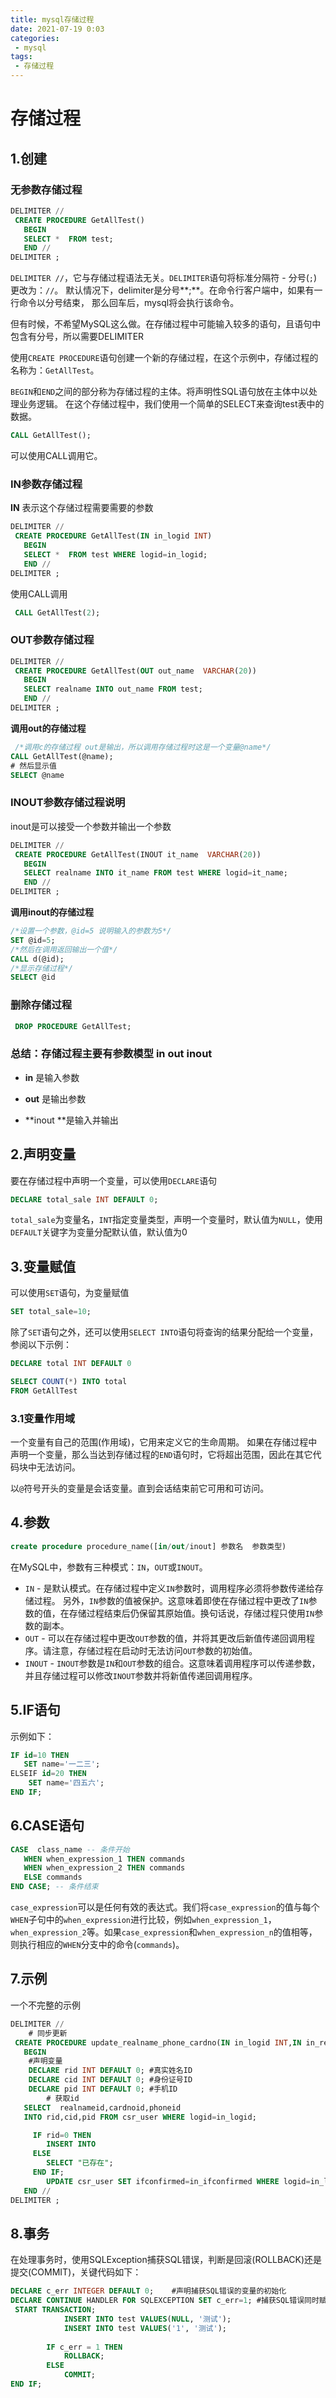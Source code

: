 ```yaml
---
title: mysql存储过程
date: 2021-07-19 0:03
categories:
 - mysql
tags:
 - 存储过程
---
```


# 存储过程

## 1.创建

### 无参数存储过程

```sql
DELIMITER //
 CREATE PROCEDURE GetAllTest()
   BEGIN
   SELECT *  FROM test;
   END //
DELIMITER ;
```

`DELIMITER //`，它与存储过程语法无关。`DELIMITER`语句将标准分隔符 - 分号(`;`)更改为：`//`。
默认情况下，delimiter是分号**;**。在命令行客户端中，如果有一行命令以分号结束，
那么回车后，mysql将会执行该命令。

但有时候，不希望MySQL这么做。在存储过程中可能输入较多的语句，且语句中包含有分号，所以需要DELIMITER

使用`CREATE PROCEDURE`语句创建一个新的存储过程，在这个示例中，存储过程的名称为：`GetAllTest`。

`BEGIN`和`END`之间的部分称为存储过程的主体。将声明性SQL语句放在主体中以处理业务逻辑。 在这个存储过程中，我们使用一个简单的SELECT来查询test表中的数据。

```sql
CALL GetAllTest();
```

可以使用CALL调用它。

###  IN参数存储过程

**IN** 表示这个存储过程需要需要的参数

```sql
DELIMITER //
 CREATE PROCEDURE GetAllTest(IN in_logid INT)
   BEGIN
   SELECT *  FROM test WHERE logid=in_logid;
   END //
DELIMITER ;
```

使用CALL调用

```sql
 CALL GetAllTest(2);
```

### OUT参数存储过程

```sql
DELIMITER //
 CREATE PROCEDURE GetAllTest(OUT out_name  VARCHAR(20))
   BEGIN
   SELECT realname INTO out_name FROM test;
   END //
DELIMITER ;
```

**调用out的存储过程**

```sql
 /*调用c的存储过程 out是输出，所以调用存储过程时这是一个变量@name*/
CALL GetAllTest(@name);
# 然后显示值
SELECT @name
```

### INOUT参数存储过程说明

inout是可以接受一个参数并输出一个参数

```sql
DELIMITER //
 CREATE PROCEDURE GetAllTest(INOUT it_name  VARCHAR(20))
   BEGIN
   SELECT realname INTO it_name FROM test WHERE logid=it_name;
   END //
DELIMITER ;
```

**调用inout的存储过程**

```sql
/*设置一个参数，@id=5 说明输入的参数为5*/
SET @id=5;
/*然后在调用返回输出一个值*/
CALL d(@id);
/*显示存储过程*/
SELECT @id
```



### 删除存储过程

```sql
 DROP PROCEDURE GetAllTest;
```

### 总结：存储过程主要有参数模型 in out inout

- **in** 是输入参数

- **out** 是输出参数

- **inout **是输入并输出

## 2.声明变量

要在存储过程中声明一个变量，可以使用`DECLARE`语句

```sql
DECLARE total_sale INT DEFAULT 0;
```

`total_sale`为变量名，`INT`指定变量类型，声明一个变量时，默认值为`NULL`，使用`DEFAULT`关键字为变量分配默认值，默认值为0

## 3.变量赋值

可以使用`SET`语句，为变量赋值

```sql
SET total_sale=10;
```

除了`SET`语句之外，还可以使用`SELECT INTO`语句将查询的结果分配给一个变量，参阅以下示例：

```sql
DECLARE total INT DEFAULT 0

SELECT COUNT(*) INTO total
FROM GetAllTest
```

### 3.1变量作用域

一个变量有自己的范围(作用域)，它用来定义它的生命周期。 如果在存储过程中声明一个变量，那么当达到存储过程的`END`语句时，它将超出范围，因此在其它代码块中无法访问。

以`@`符号开头的变量是会话变量。直到会话结束前它可用和可访问。

## 4.参数

```sql
create procedure procedure_name([in/out/inout] 参数名  参数类型)
```

在MySQL中，参数有三种模式：`IN`，`OUT`或`INOUT`。

- `IN` - 是默认模式。在存储过程中定义`IN`参数时，调用程序必须将参数传递给存储过程。 另外，`IN`参数的值被保护。这意味着即使在存储过程中更改了`IN`参数的值，在存储过程结束后仍保留其原始值。换句话说，存储过程只使用`IN`参数的副本。
- `OUT` - 可以在存储过程中更改`OUT`参数的值，并将其更改后新值传递回调用程序。请注意，存储过程在启动时无法访问`OUT`参数的初始值。
- `INOUT` - `INOUT`参数是`IN`和`OUT`参数的组合。这意味着调用程序可以传递参数，并且存储过程可以修改`INOUT`参数并将新值传递回调用程序。

## 5.IF语句

示例如下：

```sql
IF id=10 THEN 
   SET name='一二三';
ELSEIF id=20 THEN
	SET name='四五六';
END IF;
```

## 6.CASE语句

```sql
CASE  class_name -- 条件开始
   WHEN when_expression_1 THEN commands
   WHEN when_expression_2 THEN commands
   ELSE commands
END CASE; -- 条件结束
```

`case_expression`可以是任何有效的表达式。我们将`case_expression`的值与每个`WHEN`子句中的`when_expression`进行比较，例如`when_expression_1`，`when_expression_2`等。如果`case_expression`和`when_expression_n`的值相等，则执行相应的`WHEN`分支中的命令(`commands`)。

## 7.示例

一个不完整的示例

```sql
DELIMITER //
	# 同步更新
 CREATE PROCEDURE update_realname_phone_cardno(IN in_logid INT,IN in_realname VARCHAR(20),IN in_ifconfirmed INT,IN in_phone VARCHAR(20),IN in_cardno VARCHAR(20))
   BEGIN
	#声明变量
	DECLARE rid INT DEFAULT 0; #真实姓名ID
	DECLARE cid INT DEFAULT 0; #身份证号ID
	DECLARE pid INT DEFAULT 0; #手机ID
		# 获取id
   SELECT  realnameid,cardnoid,phoneid
   INTO rid,cid,pid FROM csr_user WHERE logid=in_logid;

	 IF rid=0 THEN
		INSERT INTO 
	 ELSE
		SELECT "已存在";
	 END IF;
		UPDATE csr_user SET ifconfirmed=in_ifconfirmed WHERE logid=in_logid;
   END //
DELIMITER ;
```

## 8.事务

在处理事务时，使用SQLException捕获SQL错误，判断是回滚(ROLLBACK)还是提交(COMMIT)，关键代码如下：

```sql
DECLARE c_err INTEGER DEFAULT 0;    #声明捕获SQL错误的变量的初始化
DECLARE CONTINUE HANDLER FOR SQLEXCEPTION SET c_err=1; #捕获SQL错误同时赋值
 START TRANSACTION;    
            INSERT INTO test VALUES(NULL, '测试');       
            INSERT INTO test VALUES('1', '测试');       
    
        IF c_err = 1 THEN    
            ROLLBACK;    
        ELSE    
            COMMIT;    
END IF;
```